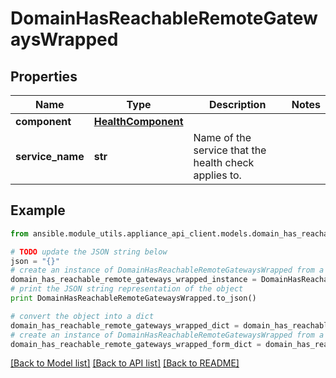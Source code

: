 # DomainHasReachableRemoteGatewaysWrapped


## Properties

Name | Type | Description | Notes
------------ | ------------- | ------------- | -------------
**component** | [**HealthComponent**](HealthComponent.md) |  | 
**service_name** | **str** | Name of the service that the health check applies to. | 

## Example

```python
from ansible.module_utils.appliance_api_client.models.domain_has_reachable_remote_gateways_wrapped import DomainHasReachableRemoteGatewaysWrapped

# TODO update the JSON string below
json = "{}"
# create an instance of DomainHasReachableRemoteGatewaysWrapped from a JSON string
domain_has_reachable_remote_gateways_wrapped_instance = DomainHasReachableRemoteGatewaysWrapped.from_json(json)
# print the JSON string representation of the object
print DomainHasReachableRemoteGatewaysWrapped.to_json()

# convert the object into a dict
domain_has_reachable_remote_gateways_wrapped_dict = domain_has_reachable_remote_gateways_wrapped_instance.to_dict()
# create an instance of DomainHasReachableRemoteGatewaysWrapped from a dict
domain_has_reachable_remote_gateways_wrapped_form_dict = domain_has_reachable_remote_gateways_wrapped.from_dict(domain_has_reachable_remote_gateways_wrapped_dict)
```
[[Back to Model list]](../README.md#documentation-for-models) [[Back to API list]](../README.md#documentation-for-api-endpoints) [[Back to README]](../README.md)


